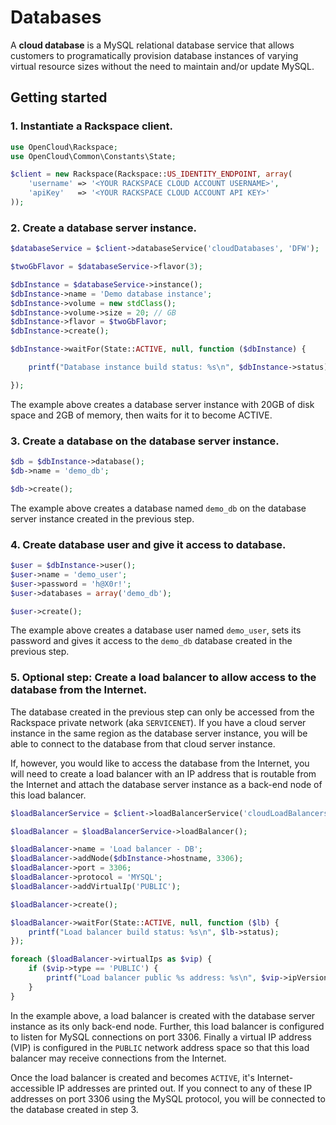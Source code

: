 # Databases

A **cloud database** is a MySQL relational database service that allows
customers to programatically provision database instances of varying virtual
resource sizes without the need to maintain and/or update MySQL.

## Getting started

### 1. Instantiate a Rackspace client.

```php
use OpenCloud\Rackspace;
use OpenCloud\Common\Constants\State;

$client = new Rackspace(Rackspace::US_IDENTITY_ENDPOINT, array(
    'username' => '<YOUR RACKSPACE CLOUD ACCOUNT USERNAME>',
    'apiKey'   => '<YOUR RACKSPACE CLOUD ACCOUNT API KEY>'
));
```

### 2. Create a database server instance.

```php
$databaseService = $client->databaseService('cloudDatabases', 'DFW');

$twoGbFlavor = $databaseService->flavor(3);

$dbInstance = $databaseService->instance();
$dbInstance->name = 'Demo database instance';
$dbInstance->volume = new stdClass();
$dbInstance->volume->size = 20; // GB
$dbInstance->flavor = $twoGbFlavor;
$dbInstance->create();

$dbInstance->waitFor(State::ACTIVE, null, function ($dbInstance) {

    printf("Database instance build status: %s\n", $dbInstance->status);

});
```

The example above creates a database server instance with 20GB of disk space and
2GB of memory, then waits for it to become ACTIVE.

### 3. Create a database on the database server instance.

```php
$db = $dbInstance->database();
$db->name = 'demo_db';

$db->create();
```

The example above creates a database named `demo_db` on the database server
instance created in the previous step.

### 4. Create database user and give it access to database.

```php
$user = $dbInstance->user();
$user->name = 'demo_user';
$user->password = 'h@X0r!';
$user->databases = array('demo_db');

$user->create();
```

The example above creates a database user named `demo_user`, sets its password
and gives it access to the `demo_db` database created in the previous step.

### 5. Optional step: Create a load balancer to allow access to the database from the Internet.

The database created in the previous step can only be accessed from the Rackspace
private network (aka `SERVICENET`). If you have a cloud server instance in the same
region as the database server instance, you will be able to connect to the database
from that cloud server instance.

If, however, you would like to access the database from the Internet, you will 
need  to create a load balancer with an IP address that is routable from the 
Internet and attach the database server instance as a back-end node of this load
balancer.

```php
$loadBalancerService = $client->loadBalancerService('cloudLoadBalancers', 'DFW');

$loadBalancer = $loadBalancerService->loadBalancer();

$loadBalancer->name = 'Load balancer - DB';
$loadBalancer->addNode($dbInstance->hostname, 3306);
$loadBalancer->port = 3306;
$loadBalancer->protocol = 'MYSQL';
$loadBalancer->addVirtualIp('PUBLIC');

$loadBalancer->create();

$loadBalancer->waitFor(State::ACTIVE, null, function ($lb) {
    printf("Load balancer build status: %s\n", $lb->status);
});

foreach ($loadBalancer->virtualIps as $vip) {
    if ($vip->type == 'PUBLIC') {
        printf("Load balancer public %s address: %s\n", $vip->ipVersion, $vip->address);
    }
}
```

In the example above, a load balancer is created with the database server
instance as its only back-end node. Further, this load balancer is configured
to listen for MySQL connections on port 3306. Finally a virtual IP address (VIP)
is configured in the `PUBLIC` network address space so that this load balancer
may receive connections from the Internet. 

Once the load balancer is created and becomes `ACTIVE`, it's Internet-accessible
IP addresses are printed out. If you connect to any of these IP addresses on port
3306 using the MySQL protocol, you will be connected to the database created in
step 3.
